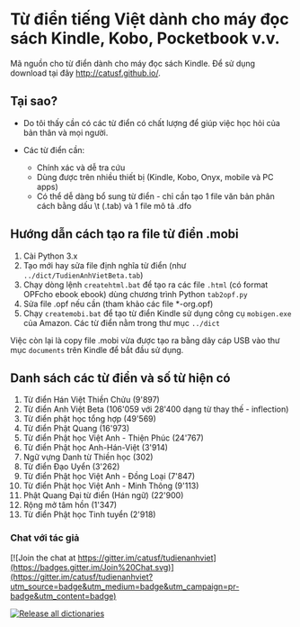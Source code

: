 # Từ điển tiếng Việt dành cho máy đọc sách Kindle, Kobo, Pocketbook v.v.

Mã nguồn cho từ điển dành cho máy đọc sách Kindle. Để sử dụng download tại đây http://catusf.github.io/.

## Tại sao?
- Do tôi thấy cần có các từ điển có chất lượng để giúp việc học hỏi của bản thân và mọi người. 

- Các từ điển cần: 

    - Chính xác và dễ tra cứu
    - Dùng được trên nhiều thiết bị (Kindle, Kobo, Onyx, mobile và PC apps)
    - Có thể dễ dàng bổ sung từ điển - chỉ cần tạo 1 file văn bản phân cách bằng dấu \t (.tab) và 1 file mô tả .dfo


## Hướng dẫn cách tạo ra file từ điển .mobi
1. Cài Python 3.x
2. Tạo mới hay sửa file định nghĩa từ điển (như `../dict/TudienAnhVietBeta.tab`)
3. Chạy dòng lệnh `createhtml.bat` để tạo ra các file `.html` (có format OPFcho ebook ebook) dùng chương trình Python `tab2opf.py`
4. Sửa file .opf nếu cần (tham khảo các file *-org.opf)
5. Chạy `createmobi.bat` để tạo từ điển Kindle sử dụng công cụ `mobigen.exe` của Amazon. Các từ điển nằm trong thư mục `../dict`

Việc còn lại là copy file .mobi vừa được tạo ra bằng dây cáp USB vào thư mục `documents` trên Kindle để bắt đầu sử dụng.


## Danh sách các từ điển và số từ hiện có

1. Từ điển Hán Việt Thiền Chửu (9'897)
2. Từ điển Anh Việt Beta (106'059 với 28'400 dạng từ thay thế - inflection)
3. Từ điển phật học tổng hợp (49'569)
4. Từ điển Phật Quang (16'973)
5. Từ điển Phật học Việt Anh - Thiện Phúc (24'767)
6. Từ điển Phật học Anh-Hán-Việt (3'914)
7. Ngữ vựng Danh từ Thiền học (302)
8. Từ điển Đạo Uyển (3'262)
9. Từ điển Phật học Việt Anh - Đồng Loại (7'847)
10. Từ điển Phật học Việt Anh - Minh Thông (9'113)
11. Phật Quang Đại từ điển (Hán ngữ) (22'900)
12. Rộng mở tâm hồn (1'347)
13. Từ điển Phật học Tinh tuyển (2'918)

### Chat với tác giả

[![Join the chat at https://gitter.im/catusf/tudienanhviet](https://badges.gitter.im/Join%20Chat.svg)](https://gitter.im/catusf/tudienanhviet?utm_source=badge&utm_medium=badge&utm_campaign=pr-badge&utm_content=badge)
 
[![Release all dictionaries](https://github.com/catusf/tudien/actions/workflows/release_all.yml/badge.svg)](https://github.com/catusf/tudien/actions/workflows/release_all.yml)
